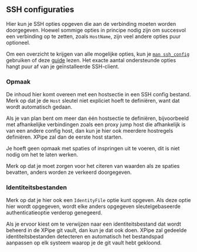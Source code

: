 ## SSH configuraties

Hier kun je SSH opties opgeven die aan de verbinding moeten worden doorgegeven.
Hoewel sommige opties in principe nodig zijn om succesvol een verbinding op te zetten, zoals `HostName`,
zijn veel andere opties puur optioneel.

Om een overzicht te krijgen van alle mogelijke opties, kun je [`man ssh_config`](https://linux.die.net/man/5/ssh_config) gebruiken of deze [guide](https://www.ssh.com/academy/ssh/config) lezen.
Het exacte aantal ondersteunde opties hangt puur af van je geïnstalleerde SSH-client.

### Opmaak

De inhoud hier komt overeen met een hostsectie in een SSH config bestand.
Merk op dat je de `Host` sleutel niet expliciet hoeft te definiëren, want dat wordt automatisch gedaan.

Als je van plan bent om meer dan één hostsectie te definiëren, bijvoorbeeld met afhankelijke verbindingen zoals een proxy jump host die afhankelijk is van een andere config host, dan kun je hier ook meerdere hostregels definiëren. XPipe zal dan de eerste host starten.

Je hoeft geen opmaak met spaties of inspringen uit te voeren, dit is niet nodig om het te laten werken.

Merk op dat je moet zorgen voor het citeren van waarden als ze spaties bevatten, anders worden ze verkeerd doorgegeven.

### Identiteitsbestanden

Merk op dat je hier ook een `IdentityFile` optie kunt opgeven.
Als deze optie hier wordt opgegeven, wordt elke anders opgegeven sleutelgebaseerde authenticatieoptie verderop genegeerd.

Als je ervoor kiest om te verwijzen naar een identiteitsbestand dat wordt beheerd in de XPipe git vault, dan kun je dat ook doen.
XPipe zal gedeelde identiteitsbestanden detecteren en automatisch het bestandspad aanpassen op elk systeem waarop je de git vault hebt gekloond.
